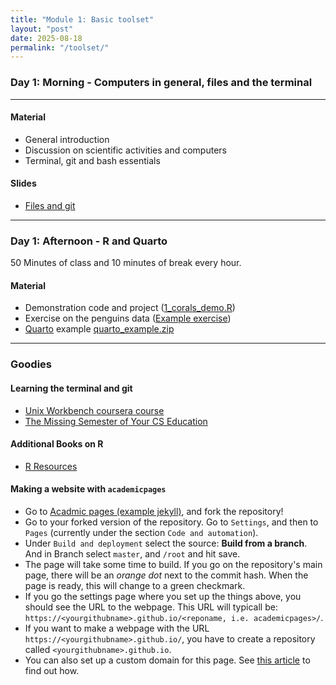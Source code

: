 ```yaml
---
title: "Module 1: Basic toolset"
layout: "post"
date: 2025-08-18
permalink: "/toolset/"
---
```




### Day 1: Morning - Computers in general, files and the terminal

* * *

#### Material

- General introduction
- Discussion on scientific activities and computers
- Terminal, git and bash essentials


#### Slides

- [Files and git]({{site.baseurl}}/data/toolset/2025-08-18_files-git-bash)

* * *

### Day 1: Afternoon - R and Quarto

50 Minutes of class and 10 minutes of break every hour.

#### Material

- Demonstration code and project ([1_corals_demo.R]({{site.baseurl}}/data/toolset/1_corals_demo.R))
- Exercise on the penguins data ([Example exercise](https://adamkocsis.github.io/rkheion/Exercises/2023-02-15_penguin_species.html))
- [Quarto](https://quarto.org/) example [quarto_example.zip]({{site.baseurl}}/data/toolset/quarto_example.zip)

* * *

### Goodies

#### Learning the terminal and git

- [Unix Workbench coursera course](https://www.coursera.org/learn/unix)
- [The Missing Semester of Your CS Education](https://missing.csail.mit.edu/)

#### Additional Books on R

- [R Resources](https://adamtkocsis.com/rkheion/Resources.html)

#### Making a website with `academicpages`

- Go to [Acadmic pages (example jekyll)](https://github.com/academicpages/academicpages.github.io), and fork the repository!
- Go to your forked version of the repository. Go to `Settings`, and then to `Pages` (currently under the section `Code and automation`). 
- Under `Build and deployment` select the source: **Build from a branch**. And in Branch select `master`, and `/root` and hit save.
- The page will take some time to build. If you go on the repository's main page, there will be an *orange dot* next to the commit hash. When the page is ready, this will change to a green checkmark. 
- If you go the settings page where you set up the things above, you should see the URL to the webpage. This URL will typicall be: `https://<yourgithubname>.github.io/<reponame, i.e. academicpages>/`.
- If you want to make a webpage with the URL `https://<yourgithubname>.github.io/`, you have to create a repository called `<yourgithubname>.github.io`. 
- You can also set up a custom domain for this page. See [this article](https://docs.github.com/en/pages/configuring-a-custom-domain-for-your-github-pages-site) to find out how. 

